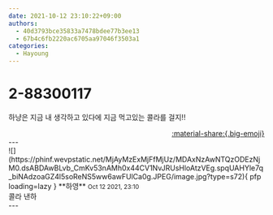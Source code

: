 ```yaml
---
date: 2021-10-12 23:10:22+09:00
authors:
  - 40d3793bce35833a7478bdee77b3ee13
  - 67b4c6fb2220ac6705aa97046f3503a1
categories:
  - Hayoung
---
```


# 2-88300117

<div class="post-container" markdown="1">
<div class="content-container md-sidebar__scrollwrap" markdown="1">

하냥은 지금 내 생각하고 있다에 지금 먹고있는 콜라를 걸지!!

</div>
</div>

<div style="text-align: right;" markdown="1">
<a href="https://weverse.io/fromis9/fanpost/2-88300117" style="text-align: right;">:material-share:{.big-emoji}</a>
</div>
---

<div class="comments-container md-sidebar__scrollwrap" markdown="1">
<div class="comment" markdown="1">
<div class='id-container' markdown="1">
![](https://phinf.wevpstatic.net/MjAyMzExMjFfMjUz/MDAxNzAwNTQzODEzNjM0.dsABDAwBLvb_CmKv53nAMh0x44CV1NvJRUsHloAtzVEg.spqUAHYle7q_biNAdzoaGZ4l5soReNS5ww6awFUlCa0g.JPEG/image.jpg?type=s72){ pfp loading=lazy }
**<span class="artist">하영</span>** <small>Oct 12 2021, 23:10</small><br>
</div>
<div class='comment-body' markdown="1">
콜라 낸하
</div>
</div>
</div>
---
